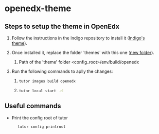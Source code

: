 # openedx-theme
## Steps to setup the theme in OpenEdx

1. Follow the instructions in the Indigo repository to install it ([Indigo's theme](https://github.com/overhangio/tutor-indigo)).
2. Once installed it, replace the folder 'themes' with this one ([new folder](https://drive.google.com/file/d/14RRN5Eu0YyMyHZiSHj2TZxznfOGrL0xN/view?usp=sharing)).
    1. Path of the 'theme' folder <config_root>/env/build/openedx 
4. Run the following commands to aplly the changes:

   1. ```bash
      tutor images build openedx
      ```
   2. ```bash
      tutor local start -d
      ```

## Useful commands
- Print the config root of tutor
```bash
      tutor config printroot  
```
